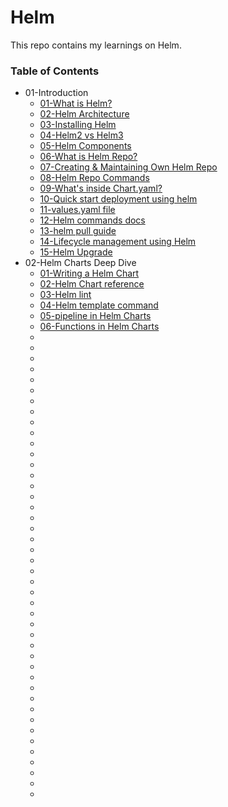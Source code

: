# Helm
This repo contains my learnings on Helm.
### Table of Contents

* 01-Introduction
    * [01-What is Helm?](https://circleci.com/blog/what-is-helm/)
    * [02-Helm Architecture](https://kodekloud.com/blog/helm-architecture/)
    * [03-Installing Helm](https://helm.sh/docs/intro/install/)
    * [04-Helm2 vs Helm3](https://kodekloud.com/blog/helm2-vs-helm3/)
    * [05-Helm Components](https://k21academy.com/docker-kubernetes/helm-and-helm-charts-with-kubernetes/)
    * [06-What is Helm Repo?](https://jfrog.com/devops-tools/article/helm-repository-best-practices/)
    * [07-Creating & Maintaining Own Helm Repo](https://helm.sh/docs/topics/chart_repository/)
    * [08-Helm Repo Commands](https://helm.sh/docs/helm/helm_repo/)
    * [09-What's inside Chart.yaml?](https://helm.sh/docs/topics/charts/)
    * [10-Quick start deployment using helm](https://helm.sh/docs/intro/quickstart/)
    * [11-values.yaml file](https://helm.sh/docs/chart_template_guide/values_files/)
    * [12-Helm commands docs](https://helm.sh/docs/helm/helm/)
    * [13-helm pull guide](https://www.devopsschool.com/blog/helm-tutorials-helm-pull-command/)
    * [14-Lifecycle management using Helm](https://jiminbyun.medium.com/the-life-cycle-of-helm-charts-a-guide-to-kubernetes-package-management-d0cba1c09570)
    * [15-Helm Upgrade](https://helm.sh/docs/helm/helm_upgrade/)
* 02-Helm Charts Deep Dive
    * [01-Writing a Helm Chart](https://kodekloud.com/blog/writing-a-helm-chart/)
    * [02-Helm Chart reference](https://v2.helm.sh/docs/chart_template_guide/)
    * [03-Helm lint](https://waytoeasylearn.com/learn/helm-lint/)
    * [04-Helm template command](https://helm.sh/docs/helm/helm_template/)
    * [05-pipeline in Helm Charts](https://helm.sh/docs/chart_template_guide/functions_and_pipelines/)
    * [06-Functions in Helm Charts](https://helm.sh/docs/chart_template_guide/function_list/)
    * []()
    * []()
    * []()
    * []()
    * []()
    * []()
    * []()
    * []()
    * []()
    * []()
    * []()
    * []()
    * []()
    * []()
    * []()
    * []()
    * []()
    * []()
    * []()
    * []()
    * []()
    * []()
    * []()
    * []()
    * []()
    * []()
    * []()
    * []()
    * []()
    * []()
    * []()
    * []()
    * []()
    * []()
    * []()
    * []()
    * []()
    * []()
    * []()
    * []()
    * []()
    * []()
    * []()
    * []()
    
